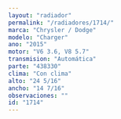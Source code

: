 ```yaml
---
layout: "radiador"
permalink: "/radiadores/1714/"
marca: "Chrysler / Dodge"
modelo: "Charger"
ano: "2015"
motor: "V6 3.6, V8 5.7"
transmision: "Automática"
parte: "438330"
clima: "Con clima"
alto: "24 5/16"
ancho: "14 7/16"
observaciones: ""
id: "1714"
---
```


